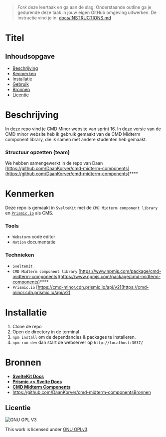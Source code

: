> _Fork_ deze leertaak en ga aan de slag. 
Onderstaande outline ga je gedurende deze taak in jouw eigen GitHub omgeving uitwerken. 
De instructie vind je in: [docs/INSTRUCTIONS.md](docs/INSTRUCTIONS.md)

# Titel
<!-- Geef je project een titel en schrijf in één zin wat het is -->

## Inhoudsopgave

  * [Beschrijving](#beschrijving)
  * [Kenmerken](#kenmerken)
  * [Installatie](#installatie)
  * [Gebruik](#gebruik)
  * [Bronnen](#bronnen)
  * [Licentie](#licentie)

# Beschrijving

In deze repo vind je CMD Minor website van sprint 16. In deze versie van de CMD minor website heb ik gebruik gemaakt van de CMD Midterm component library, die ik samen met andere studenten heb gemaakt.

### Structuur opzetten (team)

We hebben samengewerkt in de repo van Daan
[https://github.com/DaanKorver/cmd-midterm-components](https://github.com/DaanKorver/cmd-midterm-components)****

# Kenmerken

Deze repo is gemaakt in `SvelteKit` met de `CMD Midterm component library` en [`Prismic.io`](http://prismic.io/) als CMS.

### **Tools**

- `Webstorm` code editor
- `Notion` documentatie

### Technieken

- `SvelteKit`
- `CMD Midterm component library`
[https://www.npmjs.com/package/cmd-midterm-components](https://www.npmjs.com/package/cmd-midterm-components)****
- `Prismic.io`
[https://cmd-minor.cdn.prismic.io/api/v2](https://cmd-minor.cdn.prismic.io/api/v2)

# Installatie

1. Clone de repo
2. Open de directory in de terminal
3. `npm install` om de dependancies & packages te installeren.
4. `npm run dev` dan start de webserver op `http://localhost:3037/`

# Bronnen

- **[SvelteKit Docs](https://kit.svelte.dev/docs/introduction)**
- **[Prismic <> Svelte Docs](https://prismic.io/docs/svelte)**
- **[CMD Midterm Components](https://www.npmjs.com/package/cmd-midterm-components?activeTab=code)**
- https://github.com/DaanKorver/cmd-midterm-componentsBronnen

## Licentie

![GNU GPL V3](https://www.gnu.org/graphics/gplv3-127x51.png)

This work is licensed under [GNU GPLv3](./LICENSE).
